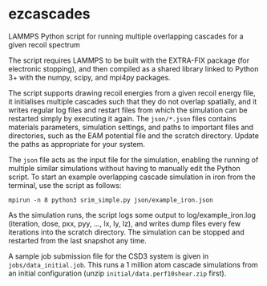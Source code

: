 # ezcascades
LAMMPS Python script for running multiple overlapping cascades for a given recoil spectrum

The script requires LAMMPS to be built with the EXTRA-FIX package (for electronic stopping), and then compiled as a shared library linked to Python 3+ with the numpy, scipy, and mpi4py packages. 

The script supports drawing recoil energies from a given recoil energy file, it initialises multiple cascades such that they do not overlap spatially, and it writes regular log files and restart files from which the simulation can be restarted simply by executing it again. The `json/*.json` files contains materials parameters, simulation settings, and paths to important files and directories, such as the EAM potential file and the scratch directory. Update the paths as appropriate for your system.

The `json` file acts as the input file for the simulation, enabling the running of multiple similar simulations without having to manually edit the Python script. To start an example overlapping cascade simulation in iron from the terminal, use the script as follows:

```
mpirun -n 8 python3 srim_simple.py json/example_iron.json
```

As the simulation runs, the script logs some output to log/example_iron.log (iteration, dose, pxx, pyy, ..., lx, ly, lz), and writes dump files every few iterations into the scratch directory. The simulation can be stopped and restarted from the last snapshot any time.

A sample job submission file for the CSD3 system is given in `jobs/data_initial.job`. This runs a 1 million atom cascade simulations from an initial configuration (unzip `initial/data.perf10shear.zip` first).
